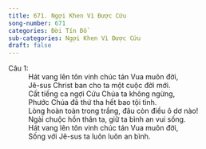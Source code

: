```yaml
---
title: 671. Ngợi Khen Vì Được Cứu
song-number: 671
categories: Đời Tín Đồ
sub-categories: Ngợi Khen Vì Được Cứu
draft: false
---
```

<dl><dt>Câu 1:</dt><dd data-verse="1">Hát vang lên tôn vinh chúc tán Vua muôn đời, <br/>Jê-sus Christ ban cho ta một cuộc đời mới. <br/>Cất tiếng ca ngợi Cứu Chúa ta không ngừng, <br/>Phước Chúa đã thứ tha hết bao tội tình. <br/>Lòng hoàn toàn trong trắng, đâu còn điều ô dơ nào! <br/>Ngài chuộc hồn thân ta, giữ ta bình an vui sống. <br/>Hát vang lên tôn vinh chúc tán Vua muôn đời, <br/>Sống với Jê-sus ta luôn luôn an bình. </dd></dl>